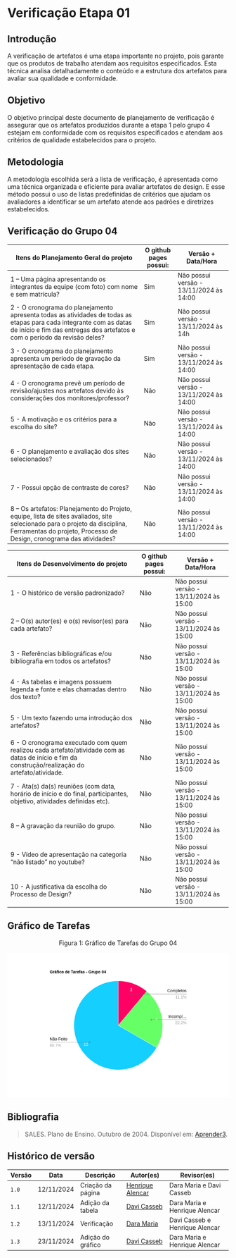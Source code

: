# Verificação Etapa 01

## Introdução
A verificação de artefatos é uma etapa importante no projeto, pois garante que os produtos de trabalho atendam aos requisitos especificados. Esta técnica analisa detalhadamente o conteúdo e a estrutura dos artefatos para avaliar sua qualidade e conformidade.

## Objetivo
O objetivo principal deste documento de planejamento de verificação é assegurar que os artefatos produzidos durante a etapa 1 pelo grupo 4 estejam em conformidade com os requisitos especificados e atendam aos critérios de qualidade estabelecidos para o projeto. 

## Metodologia 
A metodologia escolhida será a lista de verificação, é apresentada como uma técnica organizada e eficiente para avaliar artefatos de design. E esse método possui o uso de listas predefinidas de critérios que ajudam os avaliadores a identificar se um artefato atende aos padrões e diretrizes estabelecidos. 

## Verificação do Grupo 04

<center>

| Itens do Planejamento Geral do projeto | O github pages possui: | Versão + Data/Hora |
| ------------- | ------------- | ------------- |
| 1 – Uma página apresentando os integrantes da equipe (com foto) com nome e sem matrícula?  | Sim  | Não possui versão - 13/11/2024 às 14:00 |
| 2 - O cronograma do planejamento apresenta todas as atividades de todas as etapas para cada integrante com as datas de início e fim das entregas dos artefatos e com o período da revisão deles? | Sim | Não possui versão - 13/11/2024 às 14h |
| 3 - O cronograma do planejamento apresenta um período de gravação da apresentação de cada etapa.  | Sim  | Não possui versão - 13/11/2024 às 14:00 |
| 4 - O cronograma prevê um período de revisão/ajustes nos artefatos devido às considerações dos monitores/professor?  | Não  | Não possui versão - 13/11/2024 às 14:00 |
| 5 - A motivação e os critérios para a escolha do site?  | Não  | Não possui versão - 13/11/2024 às 14:00 |
| 6 - O planejamento e avaliação dos sites selecionados? | Não  | Não possui versão - 13/11/2024 às 14:00 |
| 7 - Possui opção de contraste de cores?  | Não  | Não possui versão - 13/11/2024 às 14:00 |
| 8 – Os artefatos: Planejamento do Projeto, equipe, lista de sites avaliados, site selecionado para o projeto da disciplina, Ferramentas do projeto, Processo de Design, cronograma das atividades? | Não  | Não possui versão - 13/11/2024 às 14:00 |


| Itens do Desenvolvimento do projeto | O github pages possui: | Versão + Data/Hora |
| ------------- | ------------- | ------------- |
| 1 - O histórico de versão padronizado? | Não | Não possui versão - 13/11/2024 às 15:00 |
| 2 – O(s) autor(es) e o(s) revisor(es) para cada artefato? | Não  | Não possui versão - 13/11/2024 às 15:00 |
| 3 - Referências bibliográficas e/ou bibliografia em todos os artefatos? | Não | Não possui versão - 13/11/2024 às 15:00 |
| 4 - As tabelas e imagens possuem legenda e fonte e elas chamadas dentro dos texto?  | Não  | Não possui versão - 13/11/2024 às 15:00 |
| 5 - Um texto fazendo uma introdução dos artefatos?  | Não  | Não possui versão - 13/11/2024 às 15:00 |
| 6 - O cronograma executado com quem realizou cada artefato/atividade com as datas de início e fim da construção/realização do artefato/atividade.  | Não  | Não possui versão - 13/11/2024 às 15:00 |
| 7 - Ata(s) da(s) reuniões (com data, horário de início e do final, participantes, objetivo, atividades definidas etc).  | Não  | Não possui versão - 13/11/2024 às 15:00 |
| 8 – A gravação da reunião do grupo.  | Não  | Não possui versão - 13/11/2024 às 15:00 |
| 9 - Vídeo de apresentação na categoria “não listado” no youtube?  | Não | Não possui versão - 13/11/2024 às 15:00 |
| 10 - A justificativa da escolha do Processo de Design?  | Não  | Não possui versão - 13/11/2024 às 15:00 |

</center>

## Gráfico de Tarefas
<div align="center">
<p> Figura 1: Gráfico de Tarefas do Grupo 04 </p> 
</div>

<center>

![Pie Chart das Tarefas](/assets/verificações/Grafico-de-Tarefas-Grupo-04.png)

</center>

## Bibliografia
> SALES. Plano de Ensino. Outubro de 2004. Disponível em: <a href="https://aprender3.unb.br/pluginfile.php/2972625/mod_resource/content/56/Plano_de_Ensino%20FIHC%20022024%20Turma%2001%20v1.pdf" target="_blank">Aprender3</a>.

## Histórico de versão

| Versão | Data       | Descrição                                | Autor(es)                                                                                       | Revisor(es)                                                                                                                                    |
| ------ | ---------- | ---------------------------------------- | ----------------------------------------------------------------------------------------------- | ---------------------------------------------------------------------------------------------------------------------------------------------- |
| `1.0`  | 12/11/2024 | Criação da página                     | [Henrique Alencar](https://github.com/henryqma) | Dara Maria e Davi Casseb |
| `1.1`  | 12/11/2024 | Adição da tabela                      | [Davi Casseb](https://github.com/dcasseb) | Dara Maria e Henrique Alencar |
| `1.2`  | 13/11/2024 | Verificação                     | [Dara Maria](https://github.com/dcasseb) | Davi Casseb e Henrique Alencar |
| `1.3`  | 23/11/2024 | Adição do gráfico                      | [Davi Casseb](https://github.com/dcasseb) | Dara Maria e Henrique Alencar |
